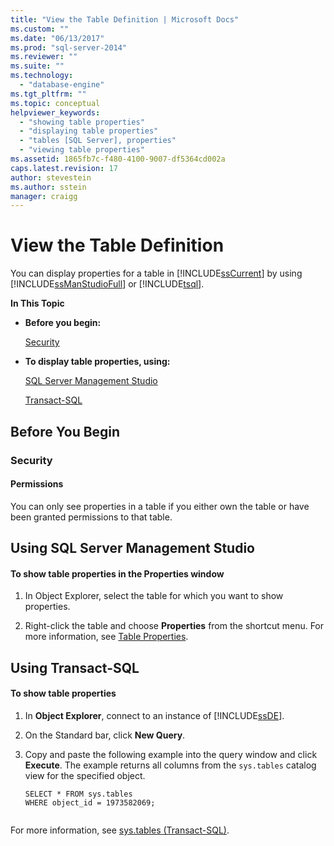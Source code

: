 ```yaml
---
title: "View the Table Definition | Microsoft Docs"
ms.custom: ""
ms.date: "06/13/2017"
ms.prod: "sql-server-2014"
ms.reviewer: ""
ms.suite: ""
ms.technology: 
  - "database-engine"
ms.tgt_pltfrm: ""
ms.topic: conceptual
helpviewer_keywords: 
  - "showing table properties"
  - "displaying table properties"
  - "tables [SQL Server], properties"
  - "viewing table properties"
ms.assetid: 1865fb7c-f480-4100-9007-df5364cd002a
caps.latest.revision: 17
author: stevestein
ms.author: sstein
manager: craigg
---
```

# View the Table Definition
  You can display properties for a table in [!INCLUDE[ssCurrent](../../includes/sscurrent-md.md)] by using [!INCLUDE[ssManStudioFull](../../includes/ssmanstudiofull-md.md)] or [!INCLUDE[tsql](../../includes/tsql-md.md)].  
  
 **In This Topic**  
  
-   **Before you begin:**  
  
     [Security](#Security)  
  
-   **To display table properties, using:**  
  
     [SQL Server Management Studio](#SSMSProcedure)  
  
     [Transact-SQL](#TsqlProcedure)  
  
##  <a name="BeforeYouBegin"></a> Before You Begin  
  
###  <a name="Security"></a> Security  
  
####  <a name="Permissions"></a> Permissions  
 You can only see properties in a table if you either own the table or have been granted permissions to that table.  
  
##  <a name="SSMSProcedure"></a> Using SQL Server Management Studio  
  
#### To show table properties in the Properties window  
  
1.  In Object Explorer, select the table for which you want to show properties.  
  
2.  Right-click the table and choose **Properties** from the shortcut menu. For more information, see [Table Properties](table-properties-ssms.md).  
  
##  <a name="TsqlProcedure"></a> Using Transact-SQL  
  
#### To show table properties  
  
1.  In **Object Explorer**, connect to an instance of [!INCLUDE[ssDE](../../includes/ssde-md.md)].  
  
2.  On the Standard bar, click **New Query**.  
  
3.  Copy and paste the following example into the query window and click **Execute**. The example returns all columns from the `sys.tables` catalog view for the specified object.  
  
    ```  
    SELECT * FROM sys.tables  
    WHERE object_id = 1973582069;  
  
    ```  
  
 For more information, see [sys.tables &#40;Transact-SQL&#41;](/sql/relational-databases/system-catalog-views/sys-tables-transact-sql).  
  
###  <a name="TsqlExample"></a>  
